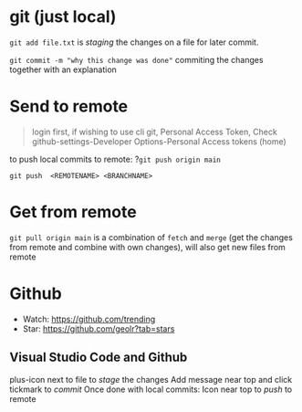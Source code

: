 

# git (just local)

`git add file.txt` is *staging* the changes on a file for later commit.

`git commit -m "why this change was done"` commiting the changes together with an explanation

# Send to remote

> login first, if wishing to use cli git, Personal Access Token, Check github-settings-Developer Options-Personal Access tokens (home)

to push local commits to remote:
?`git push origin main`

`git push  <REMOTENAME> <BRANCHNAME>`

# Get from remote

`git pull origin main` is a combination of `fetch` and `merge` (get the changes from remote and combine with own changes), will also get new files from remote

# Github

* Watch: https://github.com/trending
* Star: https://github.com/geolr?tab=stars

## Visual Studio Code and Github

plus-icon next to file to *stage* the changes
Add message near top and click tickmark to *commit*
Once done with local commits: Icon near top to *push* to remote